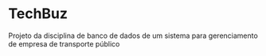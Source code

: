 # TechBuz
Projeto da disciplina de banco de dados de um sistema para gerenciamento de empresa de transporte público
